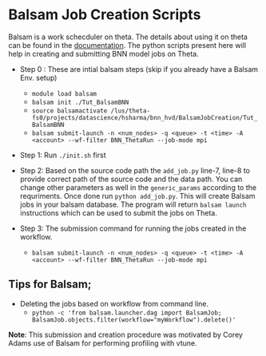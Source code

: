 # Balsam Job Creation Scripts

Balsam is a work schecduler on theta. The details about using it on theta can be found in the [documentation](https://balsam.readthedocs.io/en/latest/). The python scripts present here will help in creating and submitting BNN model jobs on Theta. 


- Step 0 : These are intial balsam steps (skip if you already have a Balsam Env. setup)
  + `module load balsam`
  + `balsam init ./Tut_BalsamBNN `
  + `source balsamactivate /lus/theta-fs0/projects/datascience/hsharma/bnn_hvd/BalsamJobCreation/Tut_BalsamBNN`
  + `balsam submit-launch -n <num_nodes> -q <queue> -t <time> -A <account> --wf-filter BNN_ThetaRun --job-mode mpi` 

- Step 1: Run `./init.sh` first

- Step 2: Based on the source code path the `add_job.py` line-7, line-8 to provide correct path of the source code and the 
          data path. You can change other parameters as well in the `generic_params` according to the requriments. Once done
          run `python add_job.py`. This will create Balsam jobs in your balsam database. 
          The program will return `balsam launch` instructions which can be used to submit the jobs on Theta.

- Step 3: The submission command for running the jobs created in the workflow.
  + `balsam submit-launch -n <num_nodes> -q <queue> -t <time> -A <account> --wf-filter BNN_ThetaRun --job-mode mpi` 
    
## Tips for Balsam;
 + Deleting the jobs based on workflow from command line.
    - `python -c 'from balsam.launcher.dag import BalsamJob; BalsamJob.objects.filter(workflow="myWorkflow").delete()'` 



**Note**: 
This submission and creation procedure was motivated by Corey Adams use of Balsam for performing profiling with vtune. 







